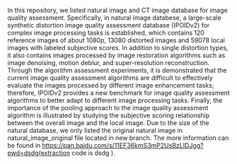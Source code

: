 In this repository, we listed natural image and CT image database for image quality assessment.
Specifically, in  natural image databese, a large-scale synthetic distortion image quality assessment database (IPOIDv2) for complex image processing tasks is established, which contains 120 reference images of about 1080p, 13080 distorted images and 59078 local images with labeled subjective scores. In addition to single distortion types, it also contains images processed by image restoration algorithms such as image denoising, motion deblur, and super-resolution reconstruction. Through the algorithm assessment experiments, it is demonstrated that the current image quality assessment algorithms are difficult to effectively evaluate the images processed by different image enhancement tasks; therefore, IPOIDv2 provides a new benchmark for image quality assessment algorithms to better adapt to different image processing tasks. Finally, the importance of the pooling approach to the image quality assessment algorithm is illustrated by studying the subjective scoring relationship between the overall image and the local image.
Due to the size of the natural database, we only listed the original natural image in natural_image_original file located in new branch. The more information can be found in https://pan.baidu.com/s/11EF36kmS3mP2UsBzLIDJgg?pwd=dsdg(extraction code is dsdg ).
